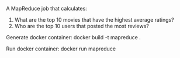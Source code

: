 A MapReduce job that calculates:
1) What are the top 10 movies that have the highest average ratings?
2) Who are the top 10 users that posted the most reviews?

Generate docker container:
docker build -t mapreduce .

Run docker container:
docker run mapreduce
